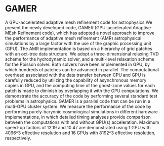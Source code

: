 # GAMER
A GPU-accelerated adaptive mesh refinement code for astrophysics
We present the newly developed code, GAMER (GPU-accelerated Adaptive MEsh Refinement code), which has adopted a novel approach to improve the performance of adaptive mesh refinement (AMR) astrophysical simulations by a large factor with the use of the graphic processing unit (GPU). The AMR implementation is based on a hierarchy of grid patches with an oct-tree data structure. We adopt a three-dimensional relaxing TVD scheme for the hydrodynamic solver, and a multi-level relaxation scheme for the Poisson solver. Both solvers have been implemented in GPU, by which hundreds of patches can be advanced in parallel. The computational overhead associated with the data transfer between CPU and GPU is carefully reduced by utilizing the capability of asynchronous memory copies in GPU, and the computing time of the ghost-zone values for each patch is made to diminish by overlapping it with the GPU computations. We demonstrate the accuracy of the code by performing several standard test problems in astrophysics. GAMER is a parallel code that can be run in a multi-GPU cluster system. We measure the performance of the code by performing purely-baryonic cosmological simulations in different hardware implementations, in which detailed timing analyses provide comparison between the computations with and without GPU(s) acceleration. Maximum speed-up factors of 12.19 and 10.47 are demonstrated using 1 GPU with 4096^3 effective resolution and 16 GPUs with 8192^3 effective resolution, respectively.
